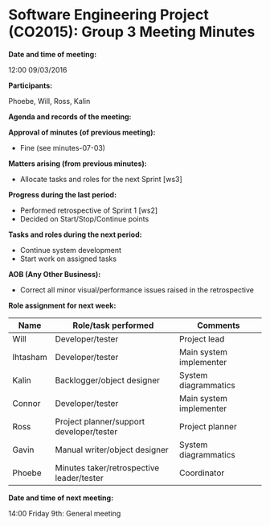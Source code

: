# Software Engineering Project (CO2015):  Group 3 Meeting Minutes

**Date and time of meeting:**

12:00 09/03/2016

**Participants:**

Phoebe, Will, Ross, Kalin

**Agenda and records of the meeting:**

**Approval of minutes (of previous meeting):**

- Fine (see minutes-07-03)
	
**Matters arising (from previous minutes):**

* Allocate tasks and roles for the next Sprint [ws3]

**Progress during the last period:**

* Performed retrospective of Sprint 1 [ws2]
* Decided on Start/Stop/Continue points

**Tasks and roles during the next period:**

* Continue system development
* Start work on assigned tasks

**AOB (Any Other Business):**

* Correct all minor visual/performance issues raised in the retrospective

**Role assignment for next week:**


|   Name   |     Role/task performed     |  Comments |
|----------|-----------------------------|-----------|
| Will     |Developer/tester|Project lead|
| Ihtasham |Developer/tester|Main system implementer|
| Kalin    |Backlogger/object designer|System diagrammatics|
| Connor   |Developer/tester|Main system implementer|
| Ross     |Project planner/support developer/tester|Project planner|
| Gavin    |Manual writer/object designer|System diagrammatics|
| Phoebe   |Minutes taker/retrospective leader/tester|Coordinator|
	
	
**Date and time of next meeting:**

14:00 Friday 9th: General meeting
